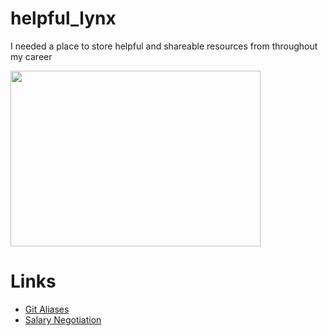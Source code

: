 # helpful_lynx
I needed a place to store helpful and shareable resources from throughout my career

<img src="https://media.giphy.com/media/SflABC9FBdRxC/giphy.gif" width="400" height="281" />

# Links
- [Git Aliases](https://jonsuh.com/blog/git-command-line-shortcuts/)
- [Salary Negotiation](https://www.kalzumeus.com/2012/01/23/salary-negotiation/)
